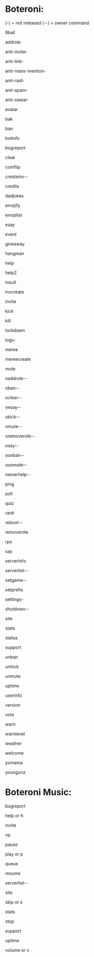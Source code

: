 # Boteroni:
(-) = not released (--) = owner command


8ball

addrole

 anti-invite-
 
 anti-link-
 
 anti-mass-mention-
 
 anti-raid-
 
 anti-spam-
 
 anti-swear-
 
avatar

bak

ban

botinfo

bugreport

clear

coinflip
  
  createinv--

credits

dadjokes

emojify

emojilist

esay

event

giveaway

hangman

help

help2

insult

invcreate

invite

kick

kill

lockdown
 
 logs-

meme

memecreate

mute
  
  oaddrole--
  
  oban--
  
  oclear--
  
  oesay--
  
  okick--
  
  omute--
  
  oremoverole--
  
  osay--
  
  ounban--
  
  ounmute--
  
  ownerhelp--

ping

poll

quiz

rank
  
  reboot--

removerole

rps

say

serverinfo
  
  serverlist--
  
  setgame--

setprefix

settings-
  
  shutdown--

site

stats

status

support

unban

unlock

unmute

uptime

userinfo

version

vote

warn

warnlevel

weather

welcome

yomama

youngunz


# Boteroni Music:


bugreport 

help or h

invite 

np 

pause 

play or p

queue 

resume 

  serverlist-- 
  
site 

skip or s

stats 

stop 

support 

uptime 

volume or v
